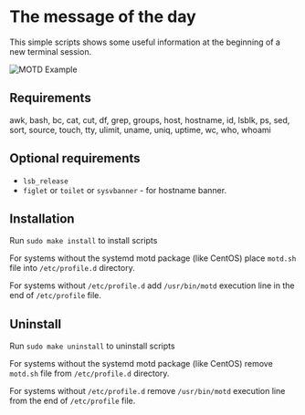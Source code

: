 The message of the day
======================

This simple scripts shows some useful information at the beginning of a new terminal session.

![MOTD Example](https://briskin.org/app/motd/motd.jpg)

Requirements
------------

awk, bash, bc, cat, cut, df, grep, groups, host, hostname, id, lsblk, ps, sed, sort, source, touch, tty, ulimit, uname, uniq, uptime, wc, who, whoami

Optional requirements
---------------------

* `lsb_release`
* `figlet` or `toilet` or `sysvbanner` - for hostname banner.

Installation
------------

Run `sudo make install` to install scripts

For systems without the systemd motd package (like CentOS) place `motd.sh` file into `/etc/profile.d` directory.

For systems without `/etc/profile.d` add `/usr/bin/motd` execution line in the end of `/etc/profile` file.

Uninstall
---------

Run `sudo make uninstall` to uninstall scripts

For systems without the systemd motd package (like CentOS) remove `motd.sh` file from `/etc/profile.d` directory.

For systems without `/etc/profile.d` remove `/usr/bin/motd` execution line from the end of `/etc/profile` file.
